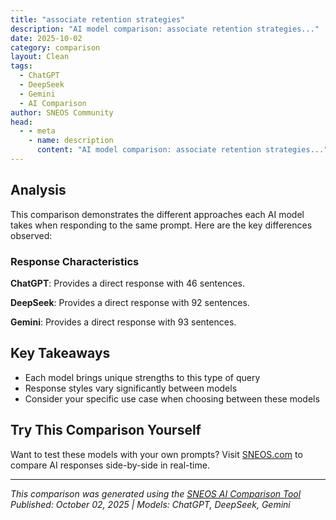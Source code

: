 ```yaml
---
title: "associate retention strategies"
description: "AI model comparison: associate retention strategies..."
date: 2025-10-02
category: comparison
layout: Clean
tags:
  - ChatGPT
  - DeepSeek
  - Gemini
  - AI Comparison
author: SNEOS Community
head:
  - - meta
    - name: description
      content: "AI model comparison: associate retention strategies..."
---
```


<ChatComparison
  title="associate retention strategies"
  prompt="associate retention strategies"
  :responses='{
    "ChatGPT": "Associate retention strategies are methods and practices organizations use to retain their employees (often called associates) and reduce turnover. Effective retention strategies help maintain a motivated, engaged, and productive workforce. Here are some common and effective associate retention strategies:\n\n1. **Competitive Compensation and Benefits**\n   - Offer fair and competitive salaries.\n   - Provide comprehensive benefits packages (health insurance, retirement plans, paid time off).\n   - Include bonuses, profit-sharing, or stock options.\n\n2. **Career Development and Growth Opportunities**\n   - Provide training and professional development programs.\n   - Offer clear career advancement paths.\n   - Encourage internal promotions.\n   - Support continuing education and certifications.\n\n3. **Positive Work Environment and Culture**\n   - Foster an inclusive, respectful, and supportive workplace.\n   - Promote work-life balance.\n   - Encourage teamwork and collaboration.\n   - Celebrate achievements and recognize contributions.\n\n4. **Effective Leadership and Management**\n   - Train managers to communicate effectively and support their teams.\n   - Provide regular, constructive feedback.\n   - Involve associates in decision-making processes.\n   - Build trust through transparency and fairness.\n\n5. **Work-Life Balance and Flexibility**\n   - Offer flexible work schedules or remote work options.\n   - Provide support for family needs (childcare, parental leave).\n   - Encourage vacations and time off to prevent burnout.\n\n6. **Employee Recognition and Rewards**\n   - Implement formal recognition programs.\n   - Acknowledge individual and team accomplishments regularly.\n   - Provide non-monetary incentives (awards, extra time off).\n\n7. **Engagement and Communication**\n   - Conduct regular employee surveys and act on feedback.\n   - Hold team meetings and open forums for discussion.\n   - Provide clear company vision and goals.\n\n8. **Onboarding and Integration**\n   - Provide thorough onboarding to help new associates acclimate.\n   - Assign mentors or buddies.\n   - Facilitate social connections within the company.\n\n9. **Healthy Work Environment**\n   - Ensure a safe, comfortable, and ergonomic workplace.\n   - Support mental health initiatives and resources.\n   - Promote wellness programs (fitness, nutrition).\n\n10. **Addressing Associate Concerns Promptly**\n    - Make it easy to report issues without fear of retaliation.\n    - Respond quickly to concerns related to harassment, discrimination, or work conditions.\n\nImplementing a combination of these strategies tailored to your workforce\u0027s needs can significantly improve associate retention and overall company success. If you need a customized retention plan or examples for a specific industry, feel free to ask!",
    "DeepSeek": "Of course. Associate retention is a critical business strategy. High turnover is incredibly costly, not just in recruitment and training expenses, but also in lost productivity, decreased morale, and institutional knowledge drain.\n\nA successful retention strategy is not a single initiative but a holistic, multi-faceted approach that addresses the core reasons people leave their jobs. It\u0027s built on the foundation of a positive company culture.\n\nHere is a comprehensive breakdown of associate retention strategies, categorized by key focus areas.\n\n---\n\n### The Foundation: Culture \u0026 Environment\nThis is the bedrock upon which all other strategies are built.\n\n1.  **Foster a Positive and Inclusive Culture:**\n    *   **Psychological Safety:** Create an environment where associates feel safe to speak up, share ideas, and admit mistakes without fear of punishment.\n    *   **Recognition \u0026 Appreciation:** Regularly and genuinely acknowledge contributions, both big and small. This can be public (e.g., \u0022Employee of the Month\u0022) or private (a personal thank-you note from a manager).\n    *   **Purpose \u0026 Mission:** Connect daily tasks to the company\u0027s larger mission. Help associates understand how their work makes a difference.\n\n2.  **Prioritize Diversity, Equity, and Inclusion (DEI):**\n    *   Ensure fair treatment, access, and advancement for all.\n    *   Create Employee Resource Groups (ERGs).\n    *   Conduct regular pay equity audits.\n\n---\n\n### Core Pillars of Retention Strategy\n\n#### 1. Compensation \u0026 Benefits\nThis is a \u0022table stakes\u0022 area. If you\u0027re not competitive, you\u0027ll lose people before other factors even come into play.\n\n*   **Competitive Salaries:** Conduct regular market analysis to ensure your pay scales are competitive for your industry and region.\n*   **Comprehensive Benefits:**\n    *   Go beyond standard health insurance. Offer robust health, dental, and vision plans.\n    *   Include mental health support (EAP, therapy coverage).\n    *   Offer a strong retirement plan with a company match.\n*   **Performance-Based Incentives:** Bonuses, profit-sharing, and stock options tie an associate\u0027s success directly to the company\u0027s success.\n*   **Financial Wellness Programs:** Student loan repayment assistance, financial planning resources, and access to earned wages before payday.\n\n#### 2. Management \u0026 Leadership\n**People don\u0027t leave companies; they leave managers.** This is one of the most critical areas.\n\n*   **Invest in Manager Training:** Train managers *how to manage*. Focus on:\n    *   **Effective Communication:** Clear, consistent, and transparent.\n    *   **Giving Constructive Feedback:** Regularly and helpfully.\n    *   **Coaching \u0026 Development:** Helping their team members grow.\n    *   **Empathy \u0026 Emotional Intelligence:** Managing with understanding and care.\n*   **Empower Managers:** Give managers the autonomy and resources they need to support their teams effectively.\n*   **Hold Managers Accountable:** Make people leadership a key metric in their performance reviews.\n\n#### 3. Growth \u0026 Development\nA lack of growth opportunity is a top reason for employee turnover.\n\n*   **Clear Career Pathing:** Show associates potential career trajectories within the company. Don\u0027t make them guess how they can advance.\n*   **Internal Mobility:** Prioritize internal candidates for open roles. Create a culture that encourages lateral moves to build new skills.\n*   **Robust Learning \u0026 Development (L\u0026D):**\n    *   Offer tuition reimbursement or subsidies for external courses.\n    *   Provide access to online learning platforms (e.g., LinkedIn Learning, Coursera).\n    *   Create internal mentorship and sponsorship programs.\n*   **Skill-Stretching Opportunities:** Assign challenging projects that allow associates to develop new competencies.\n\n#### 4. Work-Life Balance \u0026 Flexibility\nThis has become a non-negotiable for many, especially since the pandemic.\n\n*   **Flexible Work Arrangements:** Offer remote work, hybrid models, or flexible hours where possible.\n*   **Generous Paid Time Off (PTO):** Encourage associates to actually use their vacation time to avoid burnout.\n    *   Consider \u0022unlimited PTO\u0022 (with a strong culture to support its use).\n*   **Respect for Boundaries:** Discourage after-hours communication and promote a culture where disconnecting is the norm.\n*   **Support for Parents \u0026 Caregivers:** Offer generous parental leave, childcare assistance, or dependent care flexible spending accounts.\n\n#### 5. Engagement \u0026 Recognition\nFeeling valued and connected is essential for retention.\n\n*   **Regular Check-ins:** Move beyond the annual review. Implement frequent (e.g., weekly or bi-weekly) 1-on-1 meetings between managers and associates.\n*   **Meaningful Recognition:** Ensure recognition is timely, specific, and aligned with company values. Peer-to-peer recognition programs can be very effective.\n*   **Solicit \u0026 Act on Feedback:** Conduct regular **pulse surveys** and **stay interviews** (conversations with current employees about what makes them stay). Most importantly, **act on the feedback** you receive and communicate what you\u0027re changing as a result.\n*   **Build Community:** Foster social connections through team-building events, virtual coffee chats, and interest-based clubs.\n\n---\n\n### The Retention Strategy Cycle\n\nA proactive strategy follows a continuous cycle:\n\n1.  **Listen \u0026 Diagnose:**\n    *   **Exit Interviews:** Analyze data to identify true trends, not just one-off complaints.\n    *   **Stay Interviews:** Ask current high-performers why they stay and what would make them leave.\n    *   **Engagement Surveys:** Use them to get a broad pulse of the organization.\n\n2.  **Analyze \u0026 Plan:**\n    *   Identify the key drivers of turnover in your specific organization (e.g., is it a department, a manager, a lack of career path?).\n    *   Develop targeted initiatives to address the root causes.\n\n3.  **Implement \u0026 Communicate:**\n    *   Roll out new programs and policies.\n    *   Communicate the *why* behind the changes clearly and consistently.\n\n4.  **Measure \u0026 Refine:**\n    *   Track key metrics: **Voluntary Turnover Rate**, **Regretted vs. Non-Regretted Attrition**, **Retention Rate by Manager/Department**, and **Employee Net Promoter Score (eNPS)**.\n    *   Continuously refine your approach based on data and feedback.\n\n### Key Metrics to Track\n\n*   **Overall Turnover Rate:** \u0060(Number of departures / Average number of employees) * 100\u0060\n*   **Voluntary Turnover Rate:** Focuses on people who chose to leave.\n*   **Regretted Attrition:** The percentage of people who left that you wanted to keep.\n*   **Retention Rate:** \u0060(Number of employees at end of period / Number of employees at start of period) * 100\u0060\n*   **Employee Engagement Score:** From your regular surveys.\n*   **Internal Mobility Rate:** \u0060(Number of internal hires / Total number of hires) * 100\u0060\n\n**Conclusion:** A successful retention strategy is an ongoing investment in your people. It requires commitment from senior leadership, active participation from managers, and a genuine desire to create an environment where associates can thrive both professionally and personally. By building a strategy around these pillars, you can significantly reduce turnover and build a more stable, engaged, and productive workforce.",
    "Gemini": "Okay, let\u0027s break down associate retention strategies.  Associate retention refers to the efforts a company makes to keep its employees, reducing turnover. High turnover is costly (recruiting, hiring, training), disruptive to productivity, and can negatively impact morale.\n\nHere\u0027s a comprehensive look at strategies, categorized for clarity:\n\n**I. FOUNDATIONAL ELEMENTS (Must-Haves):**\n\n*   **Competitive Compensation and Benefits:**\n    *   **Salary:**  Research industry standards and regional cost of living to offer competitive salaries.  Regularly review and adjust salaries based on performance and market conditions. Transparency around pay structures is also important.\n    *   **Benefits Package:**\n        *   **Health Insurance:** Medical, dental, and vision coverage. Explore different plans and employee contributions.\n        *   **Retirement Plans:** 401(k) or pension plans with employer matching or contributions.\n        *   **Paid Time Off (PTO):** Vacation, sick leave, holidays.  Consider offering flexible PTO policies.\n        *   **Other Benefits:** Life insurance, disability insurance, employee assistance programs (EAPs), wellness programs, tuition reimbursement, commuter benefits, pet insurance, etc.  Tailor these to appeal to your specific workforce demographics.\n    *   **Performance-Based Bonuses/Incentives:**  Reward employees for achieving goals and exceeding expectations.  Make these clear, achievable, and tied to company objectives.\n*   **Positive and Supportive Work Environment:**\n    *   **Culture:**  Foster a culture of respect, inclusivity, collaboration, and open communication.  Acknowledge and celebrate successes.  Address toxic behavior promptly and effectively.\n    *   **Work-Life Balance:**  Encourage employees to take time off, avoid overworking, and offer flexible work arrangements where possible (remote work, flextime, compressed workweeks).\n    *   **Employee Recognition:**  Implement formal and informal recognition programs to acknowledge contributions and achievements.  This can be as simple as a \u0022thank you\u0022 note, a shout-out in a team meeting, or a more formal award.\n    *   **Psychological Safety:** Create an environment where employees feel comfortable taking risks, voicing opinions, and admitting mistakes without fear of punishment or ridicule.\n\n**II. DEVELOPMENT \u0026 GROWTH OPPORTUNITIES:**\n\n*   **Career Development:**\n    *   **Training Programs:** Offer ongoing training and development opportunities to enhance skills and knowledge.  This could include online courses, workshops, conferences, and mentorship programs.\n    *   **Mentorship Programs:** Pair experienced employees with newer employees to provide guidance and support.\n    *   **Internal Mobility:**  Provide opportunities for employees to move into different roles within the company.  This can keep them engaged and motivated.\n    *   **Leadership Development Programs:** Identify and develop future leaders within the organization.\n    *   **Tuition Reimbursement:** Help employees pursue further education relevant to their careers.\n*   **Performance Management:**\n    *   **Regular Feedback:**  Provide regular and constructive feedback on performance.  Focus on both strengths and areas for improvement.\n    *   **Performance Reviews:**  Conduct regular performance reviews that are fair, objective, and focused on development.  Set clear goals and expectations.\n    *   **Goal Setting:**  Collaborate with employees to set realistic and challenging goals that align with company objectives.\n*   **Challenging and Meaningful Work:**\n    *   **Job Design:**  Design jobs that are engaging, challenging, and provide opportunities for employees to use their skills and abilities.\n    *   **Autonomy:**  Give employees autonomy and control over their work.\n    *   **Impact:**  Help employees understand how their work contributes to the overall success of the company.\n\n**III. COMMUNICATION \u0026 ENGAGEMENT:**\n\n*   **Open Communication:**\n    *   **Transparency:**  Be transparent about company goals, performance, and challenges.\n    *   **Feedback Channels:**  Create multiple channels for employees to provide feedback (e.g., surveys, suggestion boxes, town hall meetings, one-on-one meetings).\n    *   **Regular Updates:**  Keep employees informed about company news, initiatives, and changes.\n*   **Employee Engagement:**\n    *   **Team Building Activities:** Organize regular team-building activities to foster camaraderie and collaboration.\n    *   **Social Events:**  Host social events to allow employees to connect outside of work.\n    *   **Employee Resource Groups (ERGs):**  Support ERGs to create a sense of belonging and provide a platform for employees to share their experiences and perspectives.\n    *   **Employee Surveys:**  Conduct regular employee surveys to gauge morale, engagement, and identify areas for improvement.  *Act* on the feedback received.\n*   **Active Listening:**  Really *hear* what employees are saying.  Solicit feedback regularly and respond thoughtfully.\n\n**IV. LEADERSHIP \u0026 MANAGEMENT PRACTICES:**\n\n*   **Effective Leadership:**\n    *   **Lead by Example:**  Leaders should embody the company\u0027s values and culture.\n    *   **Supportive Management:**  Managers should be supportive, approachable, and provide guidance and coaching to their team members.\n    *   **Empowerment:**  Empower employees to make decisions and take ownership of their work.\n*   **Fair and Consistent Treatment:**\n    *   **Equal Opportunities:**  Ensure that all employees have equal opportunities for advancement and development.\n    *   **Fair Policies:**  Implement fair and consistent policies and procedures.\n    *   **Conflict Resolution:**  Address conflicts promptly and fairly.\n*   **Trust and Respect:**\n    *   **Trust Employees:**  Trust employees to do their jobs well.\n    *   **Respect Their Opinions:**  Value their opinions and perspectives.\n    *   **Show Appreciation:**  Show appreciation for their contributions.\n\n**V. SPECIFIC STRATEGIES (Examples):**\n\n*   **Stay Interviews:**  Conduct regular \u0022stay interviews\u0022 with employees to understand what keeps them engaged and what might cause them to leave.  These are proactive conversations, unlike exit interviews.\n*   **Employee Referral Programs:**  Incentivize employees to refer qualified candidates.  This can be a cost-effective way to attract talent and retain employees.\n*   **Flexible Work Arrangements:** Offer flexible work arrangements, such as remote work, flextime, or compressed workweeks, to improve work-life balance.\n*   **Wellness Programs:**  Implement wellness programs to promote employee health and well-being. This can include gym memberships, health screenings, and stress management workshops.\n*   **Childcare Assistance:**  Offer childcare assistance, such as on-site childcare or subsidies, to help employees with families.\n*   **Student Loan Repayment Assistance:** Offer assistance with student loan repayment to attract and retain younger employees.\n\n**VI. MEASUREMENT AND ANALYSIS:**\n\n*   **Track Turnover Rates:**  Monitor turnover rates by department, demographics, and other factors to identify trends and areas of concern.\n*   **Conduct Exit Interviews:**  Conduct exit interviews with employees who leave to understand their reasons for leaving and identify areas for improvement.\n*   **Analyze Employee Data:**  Analyze employee data (e.g., performance reviews, engagement surveys) to identify factors that contribute to retention.\n*   **Regularly Evaluate and Adjust Strategies:**  Regularly evaluate the effectiveness of retention strategies and adjust them as needed.\n\n**Important Considerations:**\n\n*   **Industry:** Retention strategies should be tailored to the specific industry. Some industries have inherently higher turnover rates than others.\n*   **Company Size:** Larger companies may need more formal retention programs, while smaller companies may be able to rely on more informal approaches.\n*   **Employee Demographics:** Retention strategies should be tailored to the specific demographics of the workforce (e.g., age, gender, ethnicity).\n*   **Company Culture:** Retention strategies should be aligned with the company\u0027s culture.\n\n**Key Takeaways:**\n\n*   **Retention is an ongoing process, not a one-time fix.**\n*   **It requires a multi-faceted approach that addresses employee needs and concerns.**\n*   **Effective communication and transparency are essential.**\n*   **Investing in employees is an investment in the company\u0027s future.**\n\nBy implementing these strategies, companies can create a work environment that attracts, engages, and retains top talent, leading to increased productivity, profitability, and overall success. Remember to regularly review and adapt your retention strategies to meet the evolving needs of your workforce. Good luck!\n"
  }'
  published-date="01:01"
/>

## Analysis

This comparison demonstrates the different approaches each AI model takes when responding to the same prompt. Here are the key differences observed:

### Response Characteristics

**ChatGPT**: Provides a direct response with 46 sentences. 

**DeepSeek**: Provides a direct response with 92 sentences. 

**Gemini**: Provides a direct response with 93 sentences. 

## Key Takeaways

- Each model brings unique strengths to this type of query
- Response styles vary significantly between models
- Consider your specific use case when choosing between these models

## Try This Comparison Yourself

Want to test these models with your own prompts? Visit [SNEOS.com](https://sneos.com) to compare AI responses side-by-side in real-time.

---

*This comparison was generated using the [SNEOS AI Comparison Tool](https://sneos.com)*
*Published: October 02, 2025 | Models: ChatGPT, DeepSeek, Gemini*
